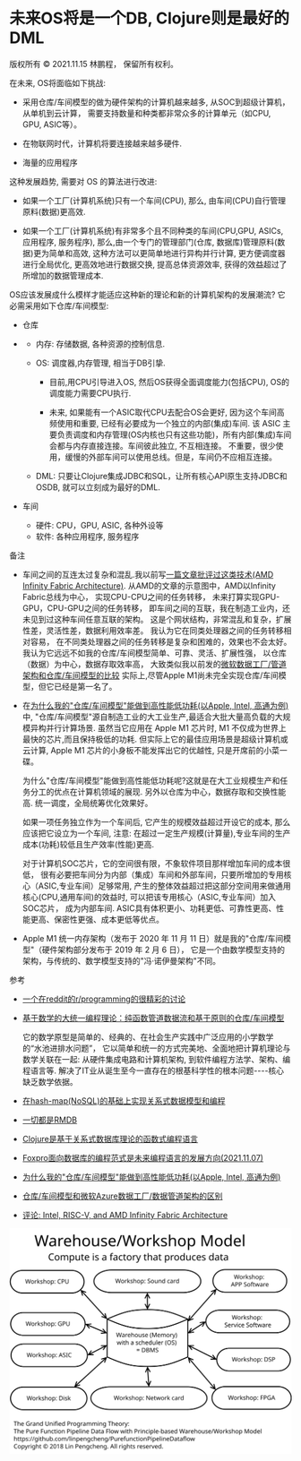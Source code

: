 # 未来OS将是一个DB, Clojure则是最好的DML

版权所有 © 2021.11.15 林鹏程， 保留所有权利。

在未来, OS将面临如下挑战:

- 采用仓库/车间模型的做为硬件架构的计算机越来越多, 从SOC到超级计算机，从单机到云计算， 需要支持数量和种类都非常众多的计算单元（如CPU, GPU, ASIC等）。

- 在物联网时代，计算机将要连接越来越多硬件.

- 海量的应用程序

这种发展趋势, 需要对 OS 的算法进行改进:

- 如果一个工厂(计算机系统)只有一个车间(CPU), 那么, 由车间(CPU)自行管理原料(数据)更高效.

- 如果一个工厂(计算机系统)有非常多个且不同种类的车间(CPU,GPU, ASICs, 应用程序, 服务程序), 
  那么,由一个专门的管理部门(仓库, 数据库)管理原料(数据)更为简单和高效, 这种方法可以更简单地进行异构并行计算, 
  更方便调度器进行全局优化, 更高效地进行数据交换, 提高总体资源效率, 获得的效益超过了所增加的数据管理成本.

OS应该发展成什么模样才能适应这种新的理论和新的计算机架构的发展潮流?
它必需采用如下仓库/车间模型:

- 仓库
- 
  - 内存: 存储数据, 各种资源的控制信息.
  
  - OS: 调度器,内存管理, 相当于DB引挚.
  
    - 目前,用CPU引导进入OS, 然后OS获得全面调度能力(包括CPU), OS的调度能力需要CPU执行. 
    
    - 未来, 如果能有一个ASIC取代CPU去配合OS会更好, 因为这个车间高频使用和重要, 已经有必要成为一个独立的内部(集成)车间.
      该 ASIC 主要负责调度和内存管理(OS内核也只有这些功能)，所有内部(集成)车间会都与内存直接连接。车间彼此独立, 不互相连接。
      不重要，很少使用，缓慢的外部车间可以使用总线。但是，车间仍不应相互连接。

  - DML: 只要让Clojure集成JDBC和SQL，让所有核心API原生支持JDBC和OSDB, 就可以立刻成为最好的DML.
  
- 车间
  - 硬件: CPU，GPU, ASIC, 各种外设等
  - 软件: 各种应用程序, 服务程序

备注

- 车间之间的互连太过复杂和混乱.我以前写[一篇文章批评过这类技术(AMD Infinity Fabric Architecture)](./Intel_RISC_V.md).
  从AMD的文章的示意图中，AMD以Infinity Fabric总线为中心， 实现CPU-CPU之间的任务转移，
  未来打算实现GPU-GPU，CPU-GPU之间的任务转移， 即车间之间的互联，我在制造工业内，还未见到过这种车间任意互联的架构。 
  这是个网状结构，非常混乱和复杂，扩展性差，灵活性差，数据利用效率差。 
  我认为它在同类处理器之间的任务转移相对容易， 在不同类处理器之间的任务转移是复杂和困难的，效果也不会太好。 
  我认为它远远不如我的仓库/车间模型简单、可靠、灵活、扩展性强， 以仓库（数据）为中心，数据存取效率高，
  大致类似我以前发的[微软数据工厂/管道架构和仓库/车间模型的比较](./diff_WWModel_AzureDataFactoryPipe_cn.md)
  实际上,尽管Apple M1尚未完全实现仓库/车间模型，但它已经是第一名了。
  
- 在[为什么我的"仓库/车间模型"能做到高性能低功耗(以Apple, Intel, 高通为例)](./why_wwmodel_fast.md)中,
  "仓库/车间模型"源自制造工业的大工业生产,最适合大批大量高负载的大规模异构并行计算场景. 
  虽然当它应用在 Apple M1 芯片时, M1 不仅成为世界上最快的芯片,而且保持极低的功耗. 
  但实际上它的最佳应用场景是超级计算机或云计算, Apple M1 芯片的小身板不能发挥出它的优越性, 
  只是开席前的小菜一碟。

  为什么"仓库/车间模型"能做到高性能低功耗呢?这就是在大工业规模生产和任务分工的优点在计算机领域的展现. 
  另外以仓库为中心，数据存取和交换性能高. 统一调度，全局统筹优化效果好。

  如果一项任务独立作为一个车间后, 它产生的规模效益超过开设它的成本, 那么应该把它设立为一个车间, 
  注意: 在超过一定生产规模(计算量),专业车间的生产成本(功耗)较低且生产效率(性能)更高.

  对于计算机SOC芯片，它的空间很有限，不象软件项目那样增加车间的成本很低， 
  很有必要把车间分为内部（集成）车间和外部车间，只要所增加的专用核心（ASIC,专业车间）足够常用,
  产生的整体效益超过把这部分空间用来做通用核心(CPU,通用车间)的效益时, 可以把该专用核心（ASIC,专业车间）加入SOC芯片，
  成为内部车间. ASIC具有体积更小、功耗更低、可靠性更高、性能更高、保密性更强、成本更低等优点。
  
- Apple M1 统一内存架构（发布于 2020 年 11 月 11 日）就是我的"仓库/车间模型"（硬件架构部分发布于 2019 年 2 月 6 日），
  它是一个由数学模型支持的架构，与传统的、数学模型支持的"冯·诺伊曼架构"不同。  

参考 

- [一个在reddit的r/programming的很精彩的讨论](https://www.reddit.com/r/programming/comments/quk3xq/in_the_future_os_will_be_a_db_and_clojure_will_be/)

- [基于数学的大统一编程理论：纯函数管道数据流和基于原则的仓库/车间模型](https://github.com/linpengcheng/PurefunctionPipelineDataflow)

  它的数学原型是简单的、经典的、在社会生产实践中广泛应用的小学数学的“水池进排水问题”， 
  它以简单和统一的方式完美地、全面地把计算机理论与数学关联在一起: 
  从硬件集成电路和计算机架构, 到软件编程方法学、架构、编程语言等. 
  解决了IT业从诞生至今一直存在的根基科学性的根本问题----核心缺乏数学依据。

- [在hash-map(NoSQL)的基础上实现关系式数据模型和编程](./relational_model_on_hashmap.md)

- [一切都是RMDB](./Everything_is_RMDB.md)

- [Clojure是基于关系式数据库理论的函数式编程语言](./Clojure_is_FP_based_on_RMDB.md)

- [Foxpro面向数据库的编程范式是未来编程语言的发展方向(2021.11.07)](./Mummy4Foxpro.md)

- [为什么我的"仓库/车间模型"能做到高性能低功耗(以Apple, Intel, 高通为例)](./why_wwmodel_fast.md)

- [仓库/车间模型和微软Azure数据工厂/数据管道架构的区别](./diff_WWModel_AzureDataFactoryPipe.md)

- [评论: Intel, RISC-V, and AMD Infinity Fabric Architecture](./Intel_RISC_V.md)

![OS-Star-WWM](./image/OS-Star-WWM.svg)
  
